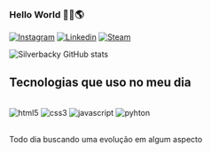 ### Hello World 👨‍💻🌎

[![Instagram](https://img.shields.io/badge/Instagram-E4405F?style=for-the-badge&logo=instagram&logoColor=white)](https://www.instagram.com/florindopedro/)
[![Linkedin](https://img.shields.io/badge/LinkedIn-0077B5?style=for-the-badge&logo=linkedin&logoColor=white)](https://www.linkedin.com/in/pedro-jose-florindo/)
[![Steam](https://img.shields.io/badge/Steam-000000?style=for-the-badge&logo=steam&logoColor=white)](https://steamcommunity.com/id/Silverbacky/)

![Silverbacky GitHub stats](https://github-readme-stats.vercel.app/api?username=Silverbacky&show_icons=true&theme=radical)

## Tecnologias que uso no meu dia

<div style="display: inline_block"><br/>
  <img aling="center" alt="html5" src="https://img.shields.io/badge/HTML5-E34F26?style=for-the-badge&logo=html5&logoColor=white" />
  <img aling="center" alt="css3" src="https://img.shields.io/badge/CSS3-1572B6?style=for-the-badge&logo=css3&logoColor=white" />
  <img aling="center" alt="javascript" src="https://img.shields.io/badge/JavaScript-F7DF1E?style=for-the-badge&logo=javascript&logoColor=black" />
  <img aling="center" alt="pyhton" src="https://img.shields.io/badge/Python-14354C?style=for-the-badge&logo=python&logoColor=white" />
<div/><br/>
  <p> Todo dia buscando uma evolução em algum aspecto 
